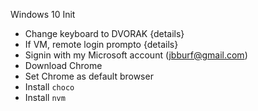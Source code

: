 Windows 10 Init

- Change keyboard to DVORAK {details}
- If VM, remote login prompto {details}
- Signin with my Microsoft account (jbburf@gmail.com)
- Download Chrome
- Set Chrome as default browser
- Install `choco`
- Install `nvm`
